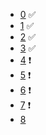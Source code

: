 + [0](./0) ✅
+ [1](./1) ✅
+ [2](./2) ✅
+ [3](./3) ✅
+ [4](./4) ❗
+ [5](./5) ❗
+ [6](./6) ❗
+ [7](./7) ❗
+ [8](./8)
